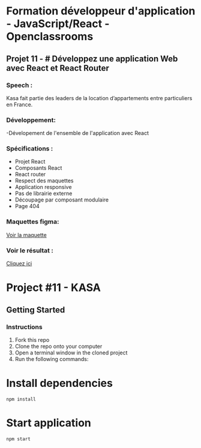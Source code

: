 <H1> Formation développeur d'application - JavaScript/React - Openclassrooms</h1>

<h2>Projet 11 - # Développez une application Web avec React et React Router</h2>

<h3>Speech :</h3>
Kasa fait partie des leaders de la location d’appartements entre particuliers en France.

<h3>Développement:</h3>

-Dévelopement de l'ensemble de l'application avec React

<h3>Spécifications :</h3>

- Projet React
- Composants React
- React router
- Respect des maquettes
- Application responsive
- Pas de librairie externe
- Découpage par composant modulaire
- Page 404

<h3>Maquettes figma: </h3>
<a href="https://www.figma.com/file/Z65rCxaK3KkEXdlmthtQWN/UI-Design-Kasa-FR-(Copy)?t=JpJ5zJYS5ODI85qH-0"> Voir la maquette
</a>

<h3>Voir le résultat : </h3>

<a href="https://cecilia-giusti.github.io/Kasa"> Cliquez ici
</a>

# Project #11 - KASA

## Getting Started

### Instructions

1.  Fork this repo
2.  Clone the repo onto your computer
3.  Open a terminal window in the cloned project
4.  Run the following commands:

# Install dependencies

    npm install

# Start application

    npm start
